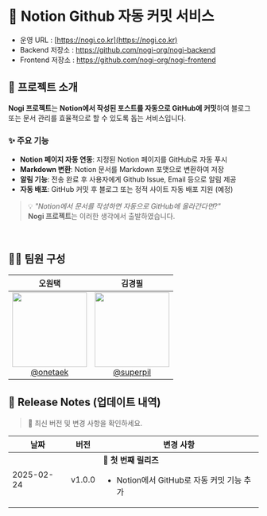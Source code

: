 # 📖 Notion Github 자동 커밋 서비스

- 운영 URL : [https://nogi.co.kr](https://nogi.co.kr)
- Backend 저장소 : https://github.com/nogi-org/nogi-backend
- Frontend 저장소 : https://github.com/nogi-org/nogi-frontend

## 🚀 프로젝트 소개

**Nogi 프로젝트**는 **Notion에서 작성된 포스트를 자동으로 GitHub에 커밋**하여 블로그 또는 문서 관리를 효율적으로 할 수 있도록 돕는 서비스입니다.  

### ✨ 주요 기능
- **Notion 페이지 자동 연동**: 지정된 Notion 페이지를 GitHub로 자동 푸시  
- **Markdown 변환**: Notion 문서를 Markdown 포맷으로 변환하여 저장  
- **알림 기능**: 전송 완료 후 사용자에게 Github Issue, Email 등으로 알림 제공
- **자동 배포**: GitHub 커밋 후 블로그 또는 정적 사이트 자동 배포 지원 (예정)  

> 💡 *"Notion에서 문서를 작성하면 자동으로 GitHub에 올라간다면?"*  
> **Nogi 프로젝트**는 이러한 생각에서 출발하였습니다.
<br>

## 🧑‍💻 팀원 구성

<div align="center">

| **오원택** | **김경필** |
| :------: |  :------: | 
| [<img src="https://github.com/user-attachments/assets/c14b86d8-293a-4ecd-ac88-f17409232fbd" height=150 width=150> <br/> @onetaek](https://github.com/onetaek) | [<img src="https://github.com/user-attachments/assets/f72d14f8-0ee7-473d-b45d-751f8df50887" height=150 width=150> <br/> @superpil](https://github.com/superpil0220) |

</div>


## 📌 Release Notes (업데이트 내역)

> 🔽 최신 버전 및 변경 사항을 확인하세요.

| 날짜 | 버전 | 변경 사항 |
|---|---|---|
| 2025-02-24 | v1.0.0 | 🎉 **첫 번째 릴리즈** <ul><li>Notion에서 GitHub로 자동 커밋 기능 추가</li> |


